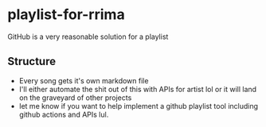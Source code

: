 # playlist-for-rrima
GitHub is a very reasonable solution for a playlist

## Structure
- Every song gets it's own markdown file
- I'll either automate the shit out of this with APIs for artist lol or it will land on the graveyard of other projects
- let me know if you want to help implement a github playlist tool including github actions and APIs lul.
